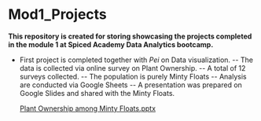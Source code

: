# Mod1_Projects
**This repository is created for storing  showcasing the projects completed in the module 1 at Spiced Academy Data Analytics bootcamp.<br>**

- First project is completed together with *Pei* on Data visualization.
  -- The data is collected via online survey on Plant Ownership.
  -- A total of 12 surveys collected.
  -- The population is purely Minty Floats
  -- Analysis are conducted via Google Sheets
  -- A presentation was prepared on Google Slides and shared with the Minty Floats. <br>
  
  [Plant Ownership among Minty Floats.pptx](https://github.com/user-attachments/files/15589077/Plant.Ownership.among.Minty.Floats.pptx)
